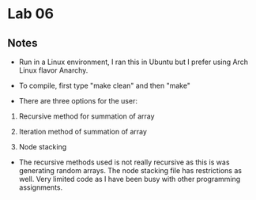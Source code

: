 # Lab 06

## Notes

* Run in a Linux environment, I ran this in Ubuntu but I prefer using Arch Linux flavor Anarchy.

* To compile, first type "make clean" and then "make"

* There are three options for the user: 

1. Recursive method for summation of array

2. Iteration method of summation of array

3. Node stacking

* The recursive methods used is not really recursive as this is was generating random arrays. The node stacking file has restrictions as well. Very limited code as I have been busy with other programming assignments.